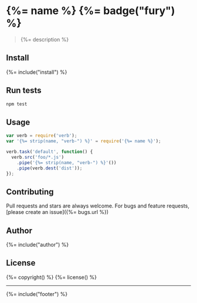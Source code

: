 # {%= name %} {%= badge("fury") %}

> {%= description %}

## Install
{%= include("install") %}

## Run tests

```bash
npm test
```

## Usage

```js
var verb = require('verb');
var '{%= strip(name, "verb-") %}' = require('{%= name %}');

verb.task('default', function() {
  verb.src('foo/*.js')
    .pipe('{%= strip(name, "verb-") %}'())
    .pipe(verb.dest('dist'));
});
```

## Contributing
Pull requests and stars are always welcome. For bugs and feature requests, [please create an issue]({%= bugs.url %})

## Author
{%= include("author") %}

## License
{%= copyright() %}
{%= license() %}

***

{%= include("footer") %}
